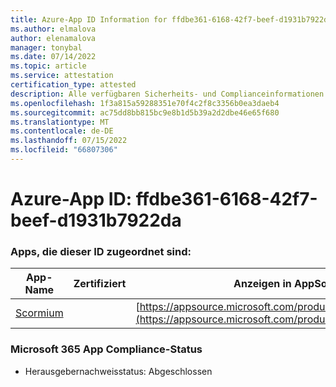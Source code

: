 ```yaml
---
title: Azure-App ID Information for ffdbe361-6168-42f7-beef-d1931b7922da
ms.author: elmalova
author: elenamalova
manager: tonybal
ms.date: 07/14/2022
ms.topic: article
ms.service: attestation
certification_type: attested
description: Alle verfügbaren Sicherheits- und Complianceinformationen für ffdbe361-6168-42f7-beef-d1931b7922da.
ms.openlocfilehash: 1f3a815a59288351e70f4c2f8c3356b0ea3daeb4
ms.sourcegitcommit: ac75dd8bb815bc9e8b1d5b39a2d2dbe46e65f680
ms.translationtype: MT
ms.contentlocale: de-DE
ms.lasthandoff: 07/15/2022
ms.locfileid: "66807306"
---
```

# <a name="azure-app-id-ffdbe361-6168-42f7-beef-d1931b7922da"></a>Azure-App ID: ffdbe361-6168-42f7-beef-d1931b7922da


### <a name="apps-associated-with-this-id"></a>Apps, die dieser ID zugeordnet sind:
| **App-Name** | **Zertifiziert** | **Anzeigen in AppSource** |
|--------------|---------------|-----------------------|
| [Scormium](../forward/WA200004358.md) |  | [https://appsource.microsoft.com/product/office/WA200004358](https://appsource.microsoft.com/product/office/WA200004358) |

### <a name="microsoft-365-app-compliance-status"></a>Microsoft 365 App Compliance-Status
- Herausgebernachweisstatus: Abgeschlossen
